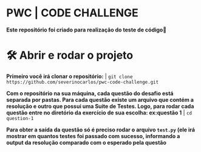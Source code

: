 # PWC | CODE CHALLENGE

**Este repositório foi criado para realização do teste de código🚀**

# 🛠️ Abrir e rodar o projeto

**Primeiro você irá clonar o repositório:**
| `git clone https://github.com/severinocarlos/pwc-code-challenge.git`

**Com o repositório na sua máquina, cada questão do desafio está separada por pastas. Para cada questão existe um arquivo que contém a resolução e outro que possui uma Suite de Testes. Logo, para rodar cada questão entre no diretório da exercício de sua escolha: ex:questão 1**
| `cd question-1`

**Para obter a saída da questão só é preciso rodar o arquivo `test.py` (ele irá mostrar em quantos testes foi passado com sucesso, informando a output da resolução comparado com o esperado pela questão**